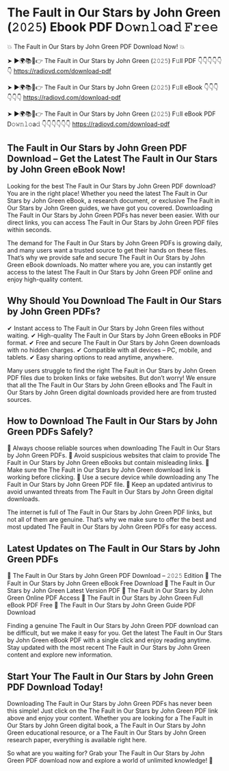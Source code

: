 # The Fault in Our Stars by John Green (𝟸𝟶𝟸𝟻) Ebook PDF D𝚘𝚠𝚗𝚕𝚘a𝚍 𝙵𝚛𝚎𝚎

💥 The Fault in Our Stars by John Green PDF Download Now! 💥

➤ ►🌍📚📱👉 The Fault in Our Stars by John Green (𝟸𝟶𝟸𝟻) F𝚞ll PDF 👇👇👇👇👇👇
https://radiovd.com/download-pdf

➤ ►🌍📚📱👉 The Fault in Our Stars by John Green (𝟸𝟶𝟸𝟻) F𝚞ll eBook 👇👇👇👇👇👇
https://radiovd.com/download-pdf

➤ ►🌍📚📱👉 The Fault in Our Stars by John Green (𝟸𝟶𝟸𝟻) F𝚞ll eBook PDF D𝚘𝚠𝚗𝚕𝚘a𝚍 👇👇👇👇👇👇
https://radiovd.com/download-pdf

## The Fault in Our Stars by John Green PDF Download – Get the Latest The Fault in Our Stars by John Green eBook Now!

Looking for the best The Fault in Our Stars by John Green PDF download? You are in the right place! Whether you need the latest The Fault in Our Stars by John Green eBook, a research document, or exclusive The Fault in Our Stars by John Green guides, we have got you covered. Downloading The Fault in Our Stars by John Green PDFs has never been easier. With our direct links, you can access The Fault in Our Stars by John Green PDF files within seconds.

The demand for The Fault in Our Stars by John Green PDFs is growing daily, and many users want a trusted source to get their hands on these files. That’s why we provide safe and secure The Fault in Our Stars by John Green eBook downloads. No matter where you are, you can instantly get access to the latest The Fault in Our Stars by John Green PDF online and enjoy high-quality content.

## Why Should You Download The Fault in Our Stars by John Green PDFs?

✔ Instant access to The Fault in Our Stars by John Green files without waiting.
✔ High-quality The Fault in Our Stars by John Green eBooks in PDF format.
✔ Free and secure The Fault in Our Stars by John Green downloads with no hidden charges.
✔ Compatible with all devices – PC, mobile, and tablets.
✔ Easy sharing options to read anytime, anywhere.

Many users struggle to find the right The Fault in Our Stars by John Green PDF files due to broken links or fake websites. But don’t worry! We ensure that all the The Fault in Our Stars by John Green eBooks and The Fault in Our Stars by John Green digital downloads provided here are from trusted sources.

## How to Download The Fault in Our Stars by John Green PDFs Safely?

📌 Always choose reliable sources when downloading The Fault in Our Stars by John Green PDFs.
📌 Avoid suspicious websites that claim to provide The Fault in Our Stars by John Green eBooks but contain misleading links.
📌 Make sure the The Fault in Our Stars by John Green download link is working before clicking.
📌 Use a secure device while downloading any The Fault in Our Stars by John Green PDF file.
📌 Keep an updated antivirus to avoid unwanted threats from The Fault in Our Stars by John Green digital downloads.

The internet is full of The Fault in Our Stars by John Green PDF links, but not all of them are genuine. That’s why we make sure to offer the best and most updated The Fault in Our Stars by John Green PDFs for easy access.

## Latest Updates on The Fault in Our Stars by John Green PDFs

🔹 The Fault in Our Stars by John Green PDF Download – 𝟸𝟶𝟸𝟻 Edition
🔹 The Fault in Our Stars by John Green eBook Free Download
🔹 The Fault in Our Stars by John Green Latest Version PDF
🔹 The Fault in Our Stars by John Green Online PDF Access
🔹 The Fault in Our Stars by John Green Full eBook PDF Free
🔹 The Fault in Our Stars by John Green Guide PDF Download

Finding a genuine The Fault in Our Stars by John Green PDF download can be difficult, but we make it easy for you. Get the latest The Fault in Our Stars by John Green eBook PDF with a single click and enjoy reading anytime. Stay updated with the most recent The Fault in Our Stars by John Green content and explore new information.

## Start Your The Fault in Our Stars by John Green PDF Download Today!

Downloading The Fault in Our Stars by John Green PDFs has never been this simple! Just click on the The Fault in Our Stars by John Green PDF link above and enjoy your content. Whether you are looking for a The Fault in Our Stars by John Green digital book, a The Fault in Our Stars by John Green educational resource, or a The Fault in Our Stars by John Green research paper, everything is available right here.

So what are you waiting for? Grab your The Fault in Our Stars by John Green PDF download now and explore a world of unlimited knowledge! 🚀